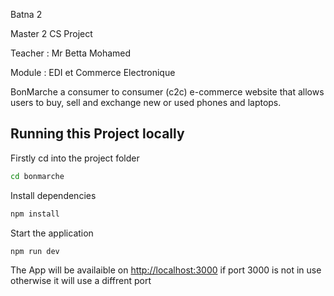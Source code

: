 Batna 2 

Master 2 CS Project 

Teacher : Mr Betta Mohamed 

Module  : EDI et Commerce Electronique

BonMarche a consumer to consumer (c2c) e-commerce website that allows users to buy, sell and exchange new or used  phones and laptops.

## Running this Project locally

Firstly cd into the project folder

```bash
cd bonmarche
```

Install dependencies

```bash
npm install
```

Start the application

```bash
npm run dev
```

The App will be availaible on [http://localhost:3000](http://localhost:3000) if port 3000 is not in use otherwise it will use a diffrent port  

#
